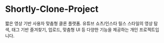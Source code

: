 # Shortly-Clone-Project
짧은 영상 기반 사용자 맞춤형 클론 플랫폼. 유튜브 쇼츠/인스타 릴스 스타일의 영상 탐색, 태그 기반 즐겨찾기, 업로드, 맞춤형 UI 등 다양한 기능을 제공하는 개인 프로젝트입니다.
